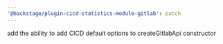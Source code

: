 ```yaml
---
'@backstage/plugin-cicd-statistics-module-gitlab': patch
---
```


add the ability to add CICD default options to createGitlabApi constructor
